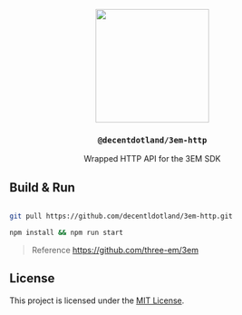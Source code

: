 <p align="center">
  <a href="https://decent.land">
    <img src="https://raw.githubusercontent.com/decentldotland/ark-protocol/main/img/new-logo.png" height="200">
  </a>
  <h3 align="center"><code>@decentdotland/3em-http</code></h3>
  <p align="center">Wrapped HTTP API for the 3EM SDK</p>
</p>

## Build & Run

```bash

git pull https://github.com/decentldotland/3em-http.git

npm install && npm run start

```


> Reference
> https://github.com/three-em/3em

## License
This project is licensed under the [MIT License](./LICENSE).
